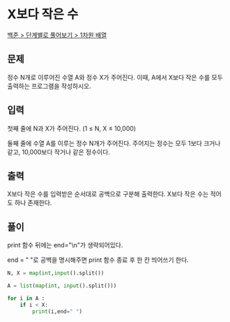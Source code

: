 # X보다 작은 수

[백준 > 단계별로 풀어보기 > 1차원 배열](https://www.acmicpc.net/problem/10871)

## 문제

정수 N개로 이루어진 수열 A와 정수 X가 주어진다. 이때, A에서 X보다 작은 수를 모두 출력하는 프로그램을 작성하시오.

## 입력

첫째 줄에 N과 X가 주어진다. (1 ≤ N, X ≤ 10,000)

둘째 줄에 수열 A를 이루는 정수 N개가 주어진다. 주어지는 정수는 모두 1보다 크거나 같고, 10,000보다 작거나 같은 정수이다.

## 출력

X보다 작은 수를 입력받은 순서대로 공백으로 구분해 출력한다. X보다 작은 수는 적어도 하나 존재한다.

## 풀이

print 함수 뒤에는 end="\n"가 생략되어있다.

end = " "로 공백을 명시해주면 print 함수 종료 후 한 칸 띄어쓰기 한다.

```python
N, X = map(int,input().split())

A = list(map(int, input().split()))

for i in A :
    if i < X:
        print(i,end=" ")
```
